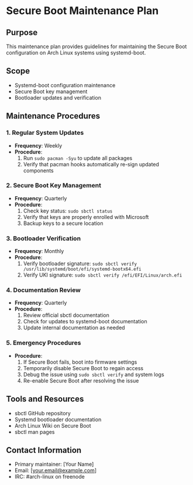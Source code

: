 # Secure Boot Maintenance Plan

## Purpose
This maintenance plan provides guidelines for maintaining the Secure Boot configuration on Arch Linux systems using systemd-boot.

## Scope
- Systemd-boot configuration maintenance
- Secure Boot key management
- Bootloader updates and verification

## Maintenance Procedures

### 1. Regular System Updates
- **Frequency**: Weekly
- **Procedure**:
  1. Run `sudo pacman -Syu` to update all packages
  2. Verify that pacman hooks automatically re-sign updated components

### 2. Secure Boot Key Management
- **Frequency**: Quarterly
- **Procedure**:
  1. Check key status: `sudo sbctl status`
  2. Verify that keys are properly enrolled with Microsoft
  3. Backup keys to a secure location

### 3. Bootloader Verification
- **Frequency**: Monthly
- **Procedure**:
  1. Verify bootloader signature: `sudo sbctl verify /usr/lib/systemd/boot/efi/systemd-bootx64.efi`
  2. Verify UKI signature: `sudo sbctl verify /efi/EFI/Linux/arch.efi`

### 4. Documentation Review
- **Frequency**: Quarterly
- **Procedure**:
  1. Review official sbctl documentation
  2. Check for updates to systemd-boot documentation
  3. Update internal documentation as needed

### 5. Emergency Procedures
- **Procedure**:
  1. If Secure Boot fails, boot into firmware settings
  2. Temporarily disable Secure Boot to regain access
  3. Debug the issue using `sudo sbctl verify` and system logs
  4. Re-enable Secure Boot after resolving the issue

## Tools and Resources
- sbctl GitHub repository
- Systemd bootloader documentation
- Arch Linux Wiki on Secure Boot
- sbctl man pages

## Contact Information
- Primary maintainer: [Your Name]
- Email: [your.email@example.com]
- IRC: #arch-linux on freenode